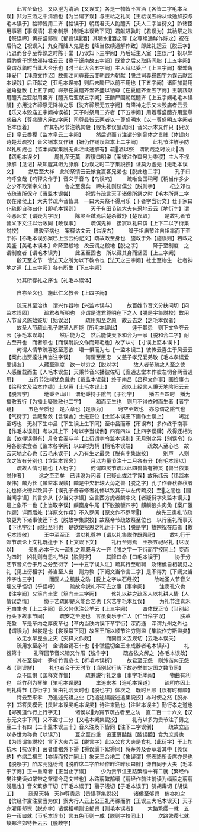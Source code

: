 <!-- { "loadSidebar": true } -->
　　此言至备也　又以澄为清酒【又误文】各是一物皆不言酒【各皆二字毛本互误】非为三酒之中清酒也【为当谓字误】与王祫之礼同【王祫误五禘从续通觧挍与毛本误于】祫禘皆用二齐【祫误于】朝践君夫人酌醴齐【夫人二字当衍文】酢诸臣用事酒【事误清】君亲制祭【制毛本误致下同】君献进孰时【君误为】其祫祭之法【祭误禘】黄彛盛郁鬯【郁鬯误酒】其明水酒之尊【之尊续通觧作陈之】祝在后侑之【祝误入】九变而降人鬼是也【降当依续通觧作致】即此礼运云【脱云字】乃退而合亨至荐孰之时陈于堂【乃误知下三字阙】乃后延主入室【主误尸】祝以斚爵酌奠于馔故郊特牲云云【奠于馔南故五字阙】既奠之后又取肠间脂【上五字阙】奠谓荐孰时当此大合乐也【时当此大合五字阙】主人拜以妥尸【上三字阙】举斚角拜妥尸【拜原文作诏】故郑注司尊彛云变朝践为朝献【脱注司尊彛四字为误云献监本误践】后亚献之【亚毛本误亦】则后未酳尸以前不用也【下五字阙】诸臣加爵用璧角璧散【上五字阙】禘祭在夏醴齐盎齐盛以牺尊【在夏醴齐盎五字阙】王朝践献用醴齐后亚献用盎齐【醴齐后亚献五字阙】王酳尸因朝践醴齐【上五字阙毛毛本误醆】亦用沈齐禘祭无降神之乐【沈齐禘祭无五字阙】有降神之乐又未毁庙者云云【乐又本毁庙五字阙神误被】天子时祭用二齐者【下五字阙】用着尊盛醴齐用壶尊盛盎齐【尊盛醴齐用四字阙】司尊彛皆云两者以一尊盛明水【以一尊盛明五字阙者毛本误着】
　　作其祝号节注孰其殽【殽毛本误酳疏同】音义示本又作只【只误氏】皇云黍稷【监本皇云二字阙】
　　然后退而节注谓分别骨体之贵贱【体误肉诗楚茨疏挍】音义铏本又作钘【钘仍作铏误监本上二字阙】
　　此礼节注觧子防以礼所成也【监本阙案集説无此注续通觧有】疏酒以祭　谓朝践之时设此酒【践毛本误夕】
　　周礼至无莫　若稷曰明粢【案彼注作齍号为黍稷】主人不视豚觧【见记】故知腥其俎为豚觧【为误之时二字集説挍】证莫为虚无【无毛本误文】
　　然后至大祥　此论祭馈云云飨食賔客兄弟也【脱此也二字】
　　孔子曰呜呼哀哉【呜释文作于】音义于音乌【乌误呜】
　　疏唯鲁国稍可【稍当作多少之少不取渐字义也】
　　鲁之至衰矣　禘失礼则跻僖公【脱则字】
　　杞之郊也节疏当所保守【当监本误尝】
　　祝嘏节疏言天子诸侯所祭之时【毛本所祭二字误在诸侯上】大夫节疏声音皆具　一曰大夫祭不得用乐【下者字当衍文】仕于家曰仆疏即自称曰仆【即毛本误则】
　　天子有田节疏大夫有采地云云【地衍字】谓今恶起文【谓疑为字误】
　　陈灵至弑焉后楚杀徴舒【楚误取】
　　是故礼者节音义下文注以治政同【政误事】
　　疏傧鬼神　接賔以礼曰傧【上下二以字衍集説挍】
　　肃骏至病也　案释诂文云【诂误古】
　　降于祖庙节注自祖率而下至于祢【祢毛本误弥案巳上云云约记文】疏故政至身也　施政于外【施误则】若政之美盛【美毛本误本】命降至殽地　故云谓之殽地【脱之字】
　　降于至制度　之谓制度者【谓毛本误为】
　　此圣至固也　所以藏其身而坚固【上三字阙】
　　殽天至之节　皆法天之所为以下教令也【法天之三字阙】社土至物生　社者神地之道【上三字阙】各有所生【下三字阙】

　　处其所存礼之序也【礼毛本误体】

　　自祢至义也　施此仁义教令【上四字阙】

　　疏玩其至治也　谓兴作器物【兴监本误与】
　　故百姓节音义分扶问切【问监本误固】
　　疏君者所明也　非谓是遣君尊明在下之人【脱是字集説挍】故用人节音义施始豉切【始误治】
　　疏用知至之原　故云去之【之毛本误者】
　　故圣人节疏此孔子説圣人所能【所毛本误此】
　　逹于其患　则下文争夺云云【争毛本误尊】
　　然后能为之　然后能使天下和合为一家【脱和合二字】耐古至开也　而者须也【而误耐説文作而颊毛也】故字从寸【寸误上监本误卜】
　　何谓人情节疏喜怒至恶欲　増一惧而为七【一监本误二】彼传云喜生于风云云【案此出贾逵注传当注字误】
　　何谓至臣忠　父慈子孝兄爱弟敬【毛本孝误爱爱误友】
　　人藏至测度　欲一以穷之【脱以字】
　　故人者节疏故人至之徳　人感覆载而生【人毛本误生】天秉节音义播彼佐切【案通志堂本作彼左切合两音通用】
　　五行节注竭犹负戴也【戴监本误载】终于南吕【吕释文作事】画绘事也【绘释文及监本作缋】土以黄【土毛本误上】
　　疏以上经言人秉天地隂阳云云【脱言字】
　　地秉至山川　谓地秉持于隂气【于衍字】
　　播五至四时　播为播散五行【为播上疑脱散也二字】
　　和而至生也　则月不得依时而生者【者字疑】
　　五色至质也　是六章也【是误为】
　　窍空至数也　亦总谓之隂气也【气衍字】含藏聚敛【含误舍】土无正位【土监本误王下画作土误上】
　　竭犹至巧也　无射下生中吕【下生误上生下同】至中吕而帀【帀误布】多作终于南事【作毛本误则】考以其上下【考以字当误倒】四有四味【上四字误肆】故得还相为宫【故得误得有】月令食麦与羊【上衍谓字令监本误别】无月别之异【别误令】似月各别衣食者【监本各字阙】以四时为柄【柄毛本误端】
　　疏故人至心也　故云天地之心也【云毛未误于】人乃有生之最灵【脱有字集説挍】
　　别声　人则含之皆有分别也【含监本误舍】
　　月以为量节注十二月各有分【有毛本误以】
　　疏故人情可覩也【人衍字】
　　何谓四灵节疏以此四兽皆有神灵【兽当依集説作者】
　　淰之至至矣　已读淰为闪者【已疑此或注字误】故乐纬云【纬监本误伟】麟为长【麟监本误鳞】麟是中央轩辕大角之兽【脱之字】孔子作春秋春秋者礼也修火徳以致其子【误孔子备春修者礼修以致其子从左传疏挍】至之闇也【闇当闻字误】其言少从【少当又字误】空言西方虎者麟中央【者疑衍字央监本误夫】是上象不一也【上当取字误】麟麕身牛尾【下脱狼额四字】麒麟狼头肉角【案广雅作题】详而后处【详原文作翔】不入罗网【原文作不罗罘】
　　故先王患礼节疏故更为下诸事使逹下也【脱故字集説挍】故祭帝节疏故祭至位也　以行臣礼而事天【下也字衍】祀社至利也　是欲使报恩之礼逹于下也【脱是字】故宗祝在庙者【故毛本误敬】
　　王中至至正　谓以礼尊神【谓以礼集説作既祭祀】
　　故礼行于郊节疏论上文礼既逹于下【上文误下文】
　　礼行至则焉　王祭五祀尽礼【尽误以】
　　夫礼必本于大一疏礼之理既与大一齐【脱之字一下衍而字挍同上】变而为四时　凶礼则有恩礼节权【脱则字】
　　其降曰命【曰毛本误于】
　　协于分艺节音义合于月之分至衍字【一十五字误入注】疏其行至朝聘　及诸侯自相朝见之礼【见上衍相字】养当至人出　则为教【下阙文当令言二字】是不得为【下阙文当养字也三字】
　　而固人之肌肤之防【脱上之字从石经挍】
　　故唯圣人节音义壊又乎怪切【乎误呼】
　　疏故今説礼不可去之事【事字阙】
　　注窦孔穴也【注字阙】又筚门圭窦【筚门圭三字阙】
　　修礼以耕之疏圣人以礼耕人情【人情误之情】
　　协于艺疏即是义能合艺也【义艺字毛本互误】
　　为礼节注喜禾无由生也【上二字阙】音义何休注公羊云【上三字阙】
　　四体既正节【当别起行头下故事节同】
　　疏安之至肥也　言虽奏乐于仁人【仁当伶字误】
　　肤革充盈　革是革内之厚皮革也【革内当肤内误下革字衍】深而通　深谓九州之外也【谓误为】越裳是也【裳误常下同】故圣王所以顺节注穷则滥【集説作穷斯滥矣】
　　故无水旱昆虫之灾【灾释文作烖】
　　而闚音义去规切【去毛本误夫】
　　疏用水至必时　金谓金锡石卝也【卝虢猛切金玊未成器者毛本误非】
　　礼器第十
　　礼释回节音义错又作厝【脱作字】
　　疏各依文解之【各毛本误故】
　　其在至易叶　笋析竹青皮也【析毛本误折】
　　故君至无怨　则外谐内无怨者【则误觧】
　　礼也者合于天时节【当别起行头下故必举其定国之数节同】
　　众不匡惧【匡释文作恇】
　　疏兼説行礼之事【事字毛本阙】
　　物曲有利也　丝竹利为琴笙【笙毛本误瑟】
　　聿追来孝【追毛本误道】
　　疏明亦因上制礼得节【亦衍字】皆由礼洽天时也【脱也字】体次之　既时且顺【误有时有顺】
　　诗云至来孝　乃追述先祖之业【乃追述误能述追集説挍】亦时使之然【脱亦字】郑答炅模云【炅监本误灵毛本误灵】诗注来勤也【注监本误主】勤行孝之道也【郑笺道作行上行字无】
　　诸侯以为寳节疏古者至之防　直二百一十六文【汉志无文字下同】又不盈寸二分【又毛本阙集説挍】
　　礼有以多为贵节注子男之豆二十有四【二十监本误三十】音义注及下皆同【注下二字误倒】
　　疏故立庙以多世为称也【以误乃】
　　豆之至四重　设韮菹醓醢【醓误醯】食为庶羞也【为误谓集説挍】言下大夫六豆【脱言字】此以公食大夫是食礼【此衍字】于上加抗木【抗误折】茵者借棺外下褥【褥误缛下絮褥同】将茅莠及香草着其中【莠误綉】亦缩二横三【亦误而挍并同上】象天三合地二【象误谓】祭表貉所设席亦是也【脱祭字】酢席莞筵纷纯【脱酢席二字酢经作昨注昨读曰酢】谦自同于大夫【毛本于字阙】正一重席者【正当止字误】
　　少为贵节注玊路繁缨十有二就【繁经作樊注樊读如鞶带之鞶谓今马文帯也】木路翦繁鹄缨【翦经作前注前读为缁翦之翦翦浅黑也】音义繁歩干切【干毛本误于】翦子浅切【子毛本误于】鹄胡毒切【胡误工】
　　疏祭天特　天神尊贵质【贵误尊集説挍】
　　诸侯至郁鬯　傧亦如之【傧经作賔注賔当为傧】案大行人云上公王礼再祼而酢【王误三大毛本误天】天子亦灌用郁鬯【脱亦字】诸侯相朝则设郁鬯【则毛本误者】
　　大路繁缨一就　五色一帀曰就【帀毛本误市】言五色帀则一成【脱则字挍同上】
　　次路繁缨七就　故郑注郊特牲云云【脱故字】
